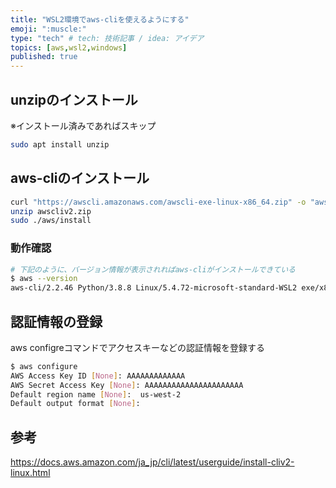 ```yaml
---
title: "WSL2環境でaws-cliを使えるようにする"
emoji: ":muscle:"
type: "tech" # tech: 技術記事 / idea: アイデア
topics: [aws,wsl2,windows]
published: true
---
```


## unzipのインストール

※インストール済みであればスキップ

```sh
sudo apt install unzip
```

## aws-cliのインストール

```sh
curl "https://awscli.amazonaws.com/awscli-exe-linux-x86_64.zip" -o "awscliv2.zip"
unzip awscliv2.zip
sudo ./aws/install
```

### 動作確認

```sh
# 下記のように、バージョン情報が表示されればaws-cliがインストールできている
$ aws --version
aws-cli/2.2.46 Python/3.8.8 Linux/5.4.72-microsoft-standard-WSL2 exe/x86_64.ubuntu.18 prompt/off
```

## 認証情報の登録

aws configreコマンドでアクセスキーなどの認証情報を登録する

```sh
$ aws configure
AWS Access Key ID [None]: AAAAAAAAAAAAA
AWS Secret Access Key [None]: AAAAAAAAAAAAAAAAAAAAAA
Default region name [None]:  us-west-2
Default output format [None]: 
```

## 参考

https://docs.aws.amazon.com/ja_jp/cli/latest/userguide/install-cliv2-linux.html